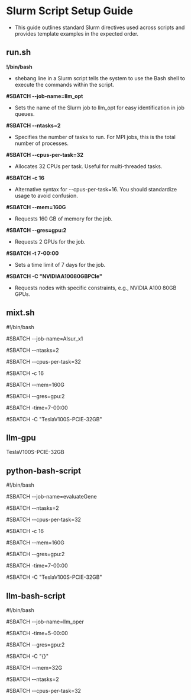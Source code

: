 # Slurm Script Setup Guide

- This guide outlines standard Slurm directives used across scripts and provides template examples in the expected order.

## run.sh

**!/bin/bash**
- shebang line in a Slurm script tells the system to use the Bash shell to execute the commands within the script. 


**#SBATCH --job-name=llm_opt**

- Sets the name of the Slurm job to llm_opt for easy identification in job queues.

**#SBATCH --ntasks=2**
- Specifies the number of tasks to run. For MPI jobs, this is the total number of processes.

**#SBATCH --cpus-per-task=32**
- Allocates 32 CPUs per task. Useful for multi-threaded tasks.

**#SBATCH -c 16**
- Alternative syntax for --cpus-per-task=16. You should standardize usage to avoid confusion.

**#SBATCH --mem=160G**         
- Requests 160 GB of memory for the job.

**#SBATCH --gres=gpu:2**
- Requests 2 GPUs for the job.

**#SBATCH -t 7-00:00**   
- Sets a time limit of 7 days for the job.

**#SBATCH -C "NVIDIAA10080GBPCIe"**
- Requests nodes with specific constraints, e.g., NVIDIA A100 80GB GPUs.

## mixt.sh

#!/bin/bash

#SBATCH --job-name=AIsur_x1

#SBATCH --ntasks=2

#SBATCH --cpus-per-task=32

#SBATCH -c 16

#SBATCH --mem=160G     

#SBATCH --gres=gpu:2

#SBATCH -time=7-00:00    

#SBATCH -C "TeslaV100S-PCIE-32GB"


## llm-gpu

TeslaV100S-PCIE-32GB


## python-bash-script

#!/bin/bash

#SBATCH --job-name=evaluateGene

#SBATCH --ntasks=2

#SBATCH --cpus-per-task=32

#SBATCH -c 16

#SBATCH --mem=160G     

#SBATCH --gres=gpu:2

#SBATCH -time=7-00:00     

#SBATCH -C "TeslaV100S-PCIE-32GB"


## llm-bash-script

#!/bin/bash

#SBATCH --job-name=llm_oper

#SBATCH -time=5-00:00  

#SBATCH --gres=gpu:2

#SBATCH -C "{}"

#SBATCH --mem=32G

#SBATCH --ntasks=2

#SBATCH --cpus-per-task=32